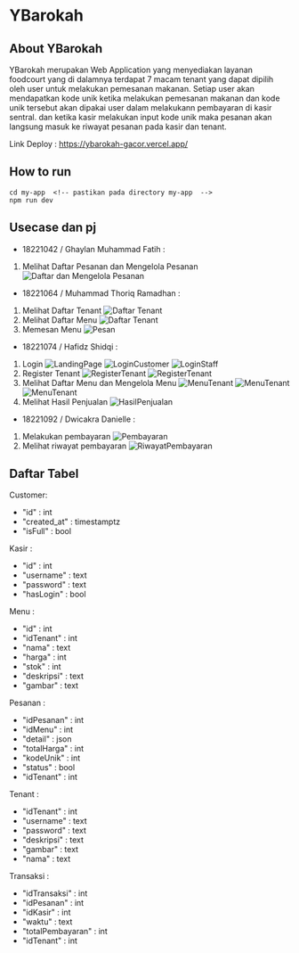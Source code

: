 # YBarokah

## About YBarokah

YBarokah merupakan Web Application yang menyediakan layanan foodcourt yang di dalamnya terdapat 7 macam tenant yang dapat dipilih oleh user untuk melakukan pemesanan makanan. Setiap user akan mendapatkan kode unik ketika melakukan pemesanan makanan dan kode unik tersebut akan dipakai user dalam melakukann pembayaran di kasir sentral. dan ketika kasir melakukan input kode unik maka pesanan akan langsung masuk ke riwayat pesanan pada kasir dan tenant.

Link Deploy : 
https://ybarokah-gacor.vercel.app/

## How to run

```
cd my-app  <!-- pastikan pada directory my-app  -->
npm run dev
```

## Usecase dan pj
- 18221042 / Ghaylan Muhammad Fatih : 
1. Melihat Daftar Pesanan dan Mengelola Pesanan
![Daftar dan Mengelola Pesanan](/my-app/doc/Tenant/2.MengelolaPesanan.png)


- 18221064 / Muhammad Thoriq Ramadhan : 
1. Melihat Daftar Tenant
![Daftar Tenant](/my-app/doc/Customer/1.DashboardCustomer.png)
2. Melihat Daftar Menu
![Daftar Tenant](/my-app/doc/Customer/2.DaftarMenu(Customer).png)
3. Memesan Menu
![Pesan](/my-app/doc/Customer/3.DaftarCart.png)


- 18221074 / Hafidz Shidqi : 
1. Login
![LandingPage](/my-app/doc/1.LandingPage.png)
![LoginCustomer](/my-app/doc/1a.LoginCustomer.png)
![LoginStaff](/my-app/doc/1b.LoginStaff.png)
2. Register Tenant
![RegisterTenant](/my-app/doc/Kasir/4.RegisterTenant.png)
![RegisterTenant](/my-app/doc/Kasir/4a.DetailRegisterTenant.png)
3. Melihat Daftar Menu dan Mengelola Menu
![MenuTenant](/my-app/doc/Tenant/3.MengelolaMenu.png)
![MenuTenant](/my-app/doc/Tenant/3a.TambahMenu.png)
![MenuTenant](/my-app/doc/Tenant/3b.UpdateMenu.png)
4. Melihat Hasil Penjualan
![HasilPenjualan](/my-app/doc/Tenant/4.HasilPenjualan.png)


- 18221092 / Dwicakra Danielle : 
1. Melakukan pembayaran
![Pembayaran](/my-app/doc/Kasir/2.MengelolaPembayaran.png)
2. Melihat riwayat pembayaran
![RiwayatPembayaran](/my-app/doc/Kasir/3.RiwayatPembayaran.png)


## Daftar Tabel
Customer:
- "id" : int
- "created_at" : timestamptz
- "isFull" : bool


Kasir :
- "id" : int
- "username" : text
- "password" : text
- "hasLogin" : bool


Menu : 
- "id" : int
- "idTenant" : int
- "nama" : text
- "harga" : int
- "stok" : int
- "deskripsi" : text
- "gambar" : text


Pesanan : 
- "idPesanan" : int
- "idMenu" : int
- "detail" : json
- "totalHarga" : int
- "kodeUnik" : int
- "status" : bool
- "idTenant" : int


Tenant : 
- "idTenant" : int
- "username" : text
- "password" : text
- "deskripsi" : text
- "gambar" : text
- "nama" : text


Transaksi : 
- "idTransaksi" : int
- "idPesanan" : int
- "idKasir" : int
- "waktu" : text
- "totalPembayaran" : int
- "idTenant" : int

